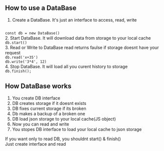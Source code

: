 ## How to use a DataBase
1. Create a DataBase. It's just an interface to access, read, write  
<code>
const db = new DataBase()    
</code>
2. Start DataBase. It will download data from storage to your local cache    
<code>
db.start()    
</code>
3. Read or Write to DataBase
read returns faulse if storage doesnt have your request  
<code> 
db.read('x+35')  
db.write('3*4', 12)  
</code>
4. Stop DataBase. It will load all you curent history to storage
<code>  
db.finish();   
</code>

## How DataBase works
1. You create DB interface
2. DB creates storage if it doesnt exists
3. DB fixes current storage if its broken
4. Db makes a backup of a broken one
5. DB load json storage to your local cache(JS object)
5. Now you can read and write
6. You stopes DB interface to load your local cache to json storage

If you want only to read DB, you shouldnt start() & finish()  
Just create interface and read
